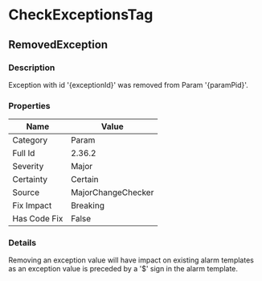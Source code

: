 ﻿---  
uid: MajorChangeChecker_2_36_2  
---

# CheckExceptionsTag

## RemovedException

### Description

Exception with id '{exceptionId}' was removed from Param '{paramPid}'.

### Properties

| Name         | Value              |
| ------------ | ------------------ |
| Category     | Param              |
| Full Id      | 2.36.2             |
| Severity     | Major              |
| Certainty    | Certain            |
| Source       | MajorChangeChecker |
| Fix Impact   | Breaking           |
| Has Code Fix | False              |

### Details

Removing an exception value will have impact on existing alarm templates as an exception value is preceded by a '$' sign in the alarm template.

